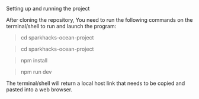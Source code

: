Setting up and running the project

After cloning the repository, You need to run the following commands on the terminal/shell to run and launch the program:


> cd sparkhacks-ocean-project

> cd sparkhacks-ocean-project

> npm install

> npm run dev

The terminal/shell will return a local host link that needs to be copied and pasted into a web browser.
